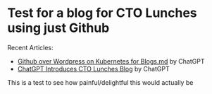 # Test for a blog for CTO Lunches using just Github

Recent Articles:


- [Github over Wordpress on Kubernetes for Blogs.md](/articles/2023.2.27%20Github%20over%20Wordpress%20on%20Kubernetes%20for%20Blogs.md) by ChatGPT
- [ChatGPT Introduces CTO Lunches Blog](/articles/2023.2.26%20ChatGPT%20Introduces%20CTO%20Lunches%20Blog.md) by ChatGPT

This is a test to see how painful/delightful this would actually be
